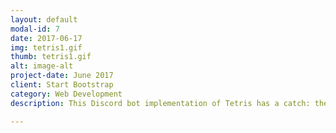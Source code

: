 ```yaml
---
layout: default
modal-id: 7
date: 2017-06-17
img: tetris1.gif
thumb: tetris1.gif
alt: image-alt
project-date: June 2017
client: Start Bootstrap
category: Web Development
description: This Discord bot implementation of Tetris has a catch: the pieces fall very, very slowly. Work together as a server to keep the game from overflowing! Credit to @Sam_c_lee for the original tetris implementation. My roles in this group project included concept, bot creation and server-side implementation, and improvements to Tetris code. 

---
```

